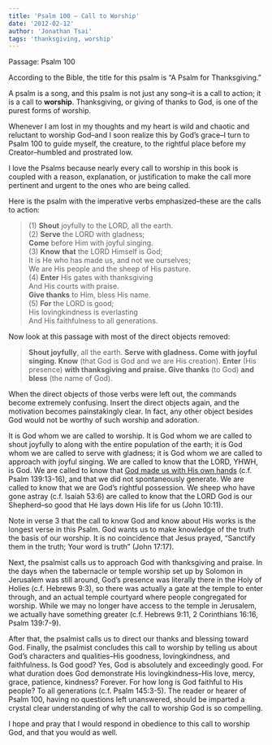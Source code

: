 ```yaml
---
title: 'Psalm 100 – Call to Worship'
date: '2012-02-12'
author: 'Jonathan Tsai'
tags: 'thanksgiving, worship'
---
```

Passage: Psalm 100

According to the Bible, the title for this psalm is “A Psalm for Thanksgiving.”

A psalm is a song, and this psalm is not just any song–it is a call to action; it is a call to **worship**. Thanksgiving, or giving of thanks to God, is one of the purest forms of worship.

Whenever I am lost in my thoughts and my heart is wild and chaotic and reluctant to worship God–and I soon realize this by God’s grace–I turn to Psalm 100 to guide myself, the creature, to the rightful place before my Creator–humbled and prostrated low.

I love the Psalms because nearly every call to worship in this book is coupled with a reason, explanation, or justification to make the call more pertinent and urgent to the ones who are being called.

Here is the psalm with the imperative verbs emphasized–these are the calls to action:

> (1) **Shout** joyfully to the LORD, all the earth.  
> (2) **Serve** the LORD with gladness;  
> **Come** before Him with joyful singing.  
> (3) **Know** __that__ the LORD Himself is God;  
> It is He who has made us, and not we ourselves;  
> We are His people and the sheep of His pasture.  
> (4) **Enter** His gates with thanksgiving  
> And His courts with praise.  
> **Give thanks** to Him, bless His name.  
> (5) __For__ the LORD is good;  
> His lovingkindness is everlasting  
> And His faithfulness to all generations.

Now look at this passage with most of the direct objects removed:

> **Shout joyfully**, all the earth. **Serve with gladness. Come with joyful singing. Know** (that God is God and we are His creation). **Enter** (His presence) **with thanksgiving and praise. Give thanks** (to God) **and bless** (the name of God).

When the direct objects of those verbs were left out, the commands become extremely confusing. Insert the direct objects again, and the motivation becomes painstakingly clear. In fact, any other object besides God would not be worthy of such worship and adoration.

It is God whom we are called to worship. It is God whom we are called to shout joyfully to along with the entire population of the earth; it is God whom we are called to serve with gladness; it is God whom we are called to approach with joyful singing. We are called to know that the LORD, YHWH, is God. We are called to know that [God made us with His own hands](/blog/psalm-139-14-fearfully-and-wonderfully-made-part-1-a5f7686) (c.f. Psalm 139:13-16), and that we did not spontaneously generate. We are called to know that we are God’s rightful possession. We sheep who have gone astray (c.f. Isaiah 53:6) are called to know that the LORD God is our Shepherd–so good that He lays down His life for us (John 10:11).

Note in verse 3 that the call to know God and know about His works is the longest verse in this Psalm. God wants us to make knowledge of the truth the basis of our worship. It is no coincidence that Jesus prayed, “Sanctify them in the truth; Your word is truth” (John 17:17).

Next, the psalmist calls us to approach God with thanksgiving and praise. In the days when the tabernacle or temple worship set up by Solomon in Jerusalem was still around, God’s presence was literally there in the Holy of Holies (c.f. Hebrews 9:3), so there was actually a gate at the temple to enter through, and an actual temple courtyard where people congregated for worship. While we may no longer have access to the temple in Jerusalem, we actually have something greater (c.f. Hebrews 9:11, 2 Corinthians 16:16, Psalm 139:7-9).

After that, the psalmist calls us to direct our thanks and blessing toward God. Finally, the psalmist concludes this call to worship by telling us about God’s characters and qualities–His goodness, lovingkindness, and faithfulness. Is God good? Yes, God is absolutely and exceedingly good. For what duration does God demonstrate His lovingkindness–His love, mercy, grace, patience, kindness? Forever. For how long is God faithful to His people? To all generations (c.f. Psalm 145:3-5). The reader or hearer of Psalm 100, having no questions left unanswered, should be imparted a crystal clear understanding of why the call to worship God is so compelling.

I hope and pray that I would respond in obedience to this call to worship God, and that you would as well.
